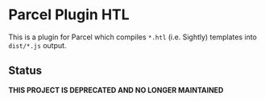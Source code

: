 # Parcel Plugin HTL

This is a plugin for Parcel which compiles `*.htl` (i.e. Sightly) templates into `dist/*.js` output. 

## Status

**THIS PROJECT IS DEPRECATED AND NO LONGER MAINTAINED**
